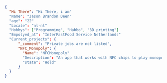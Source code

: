 ```json
{
  "Hi There": "Hi There, i am"
  "Name": "Jason Brandon Deen"
  "age": "22"
  "Locale": "nl-nl"
  "Hobbys": ["Programming", "Habbo", "3D printing"]
  "Empolyed_at": "InterFastFood Service Netherlands"
  "Current_projects": {
      "_comment": "Private jobs are not listed",
      "NFC_Monopoly": {
        "Name": "NFCMonopoly"
        "Description": "An app that works with NFC chips to play monopoly without the money hassle"
        "state": "Hold"
      }
  }
}
```
<!--
**MisterDeen1694/MisterDeen1694** is a ✨ _special_ ✨ repository because its `README.md` (this file) appears on your GitHub profile.

Here are some ideas to get you started:

- 🔭 I’m currently working on ...
- 🌱 I’m currently learning ...
- 👯 I’m looking to collaborate on ...
- 🤔 I’m looking for help with ...
- 💬 Ask me about ...
- 📫 How to reach me: ...
- 😄 Pronouns: ...
- ⚡ Fun fact: ...
-->
